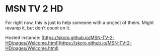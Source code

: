 # MSN TV 2 HD
For right now, this is just to help someone with a project of theirs. Might revamp it, but don't count on it.

Hosted instance: [https://skcro.github.io/MSN-TV-2-HD/pages/Welcome.html](https://skcro.github.io/MSN-TV-2-HD/pages/Welcome.html)
